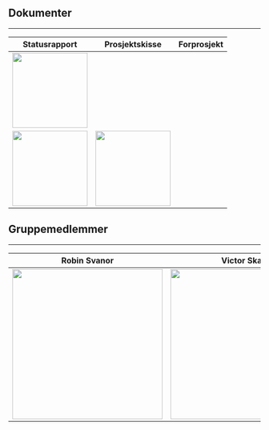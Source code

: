 
## Dokumenter

---


| Statusrapport | Prosjektskisse | Forprosjekt |
| :---: | :---: | :---: |
| <a href="https://github.com/jespersolbakken/gruppe19bp2021/raw/gh-pages/Filer/Statusrapport.pdf"><img src="https://github.com/jespersolbakken/gruppe19bp2021/raw/gh-pages/Bilder/Logo/documents.png" height="150"></a>
 | <a href="https://github.com/jespersolbakken/gruppe19bp2021/raw/gh-pages/Filer/Prosjektskisse.pdf"><img src="https://github.com/jespersolbakken/gruppe19bp2021/raw/gh-pages/Bilder/Logo/documents.png" height="150"></a> | <a href="https://github.com/jespersolbakken/gruppe19bp2021/raw/gh-pages/Filer/Statusrapport.pdf"><img src="https://github.com/jespersolbakken/gruppe19bp2021/raw/gh-pages/Bilder/Logo/documents.png" height="150"></a> |



## Gruppemedlemmer

---

| Robin Svanor | Victor Skaar | Jesper Solbakken |
| :---: | :---: | :---: |
| <img src="https://github.com/jespersolbakken/gruppe19bp2021/raw/gh-pages/Bilder/robin.png" height="300">  | <img src="https://github.com/jespersolbakken/gruppe19bp2021/raw/gh-pages/Bilder/victor.png" height="300">  | <img src="https://github.com/jespersolbakken/gruppe19bp2021/raw/gh-pages/Bilder/jesper.png" height="300"> |
